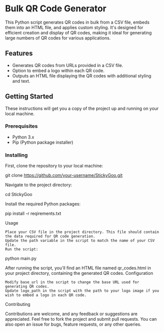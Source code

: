 # Bulk QR Code Generator

This Python script generates QR codes in bulk from a CSV file, embeds them into an HTML file, and applies custom styling. It's designed for efficient creation and display of QR codes, making it ideal for generating large numbers of QR codes for various applications.

## Features

- Generates QR codes from URLs provided in a CSV file.
- Option to embed a logo within each QR code.
- Outputs an HTML file displaying the QR codes with additional styling and text.

## Getting Started

These instructions will get you a copy of the project up and running on your local machine.

### Prerequisites

- Python 3.x
- Pip (Python package installer)

### Installing

First, clone the repository to your local machine:

git clone https://github.com/your-username/StickyGoo.git

Navigate to the project directory:

cd StickyGoo

Install the required Python packages:

pip install -r reqirements.txt

Usage

    Place your CSV file in the project directory. This file should contain the data required for QR code generation.
    Update the path variable in the script to match the name of your CSV file.
    Run the script:

python main.py

After running the script, you'll find an HTML file named qr_codes.html in your project directory, containing the generated QR codes.
Configuration

    Modify base_url in the script to change the base URL used for generating QR codes.
    Update logo_path in the script with the path to your logo image if you wish to embed a logo in each QR code.

Contributing

Contributions are welcome, and any feedback or suggestions are appreciated. Feel free to fork the project and submit pull requests. You can also open an issue for bugs, feature requests, or any other queries.
